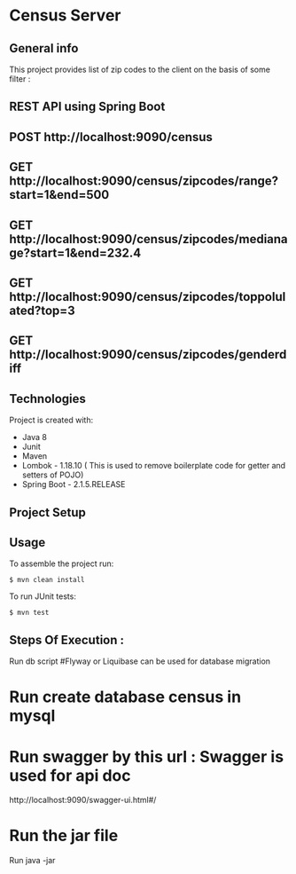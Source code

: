 # Census Server

## General info
This project provides list of zip codes to the client on the basis of some filter :

## REST API using Spring Boot


## POST http://localhost:9090/census
## GET  http://localhost:9090/census/zipcodes/range?start=1&end=500
## GET  http://localhost:9090/census/zipcodes/medianage?start=1&end=232.4
## GET  http://localhost:9090/census/zipcodes/toppolulated?top=3
## GET  http://localhost:9090/census/zipcodes/genderdiff 


## Technologies
Project is created with:
* Java 8
* Junit
* Maven
* Lombok - 1.18.10 ( This is used to remove boilerplate code for getter and setters of POJO)
* Spring Boot - 2.1.5.RELEASE

## Project Setup
## Usage
To assemble the project run:

```
$ mvn clean install
```

To run JUnit tests:
```
$ mvn test
```

## Steps Of Execution :

Run db script 
#Flyway or Liquibase can be used for database migration
# Run create database census in mysql 

# Run swagger by this url : Swagger is used for api doc
http://localhost:9090/swagger-ui.html#/

# Run the jar file 
Run java -jar 
